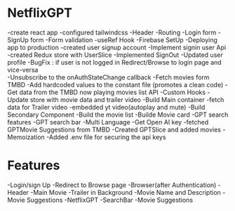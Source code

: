 # NetflixGPT 
-create react app
-configured tailwindcss
-Header 
-Routing
-Login form
-SignUp form
-Form validation
-useRef Hook
-Firebase SetUp
-Deploying app to production 
-created user signup account 
-Implement signin user Api
-created Redux store with UserSlice
-Implemented SignOut 
-Updated user profile 
-BugFix : if user is not logged in Redirect/Browse to login page and vice-versa  
-Unsubscribe to the onAuthStateChange callback
-Fetch movies form TMBD
-Add hardcoded values to the constant file (promotes a clean code)
-Get data from the TMBD now playing movies list API
-Custom Hooks
-Update store with movie data and trailer video
-Build Main container 
-fetch data for Trailer video 
-embedded yt video(autoplay and mute)
-Build Secondary Component 
-Build the movie list 
-Builde Movie card 
-GPT search features
-GPT search bar
-Multi Language 
-Get Open AI key
-fetched GPTMovie Suggestions from TMBD
-Created GPTSlice and added movies
-Memoization
-Added .env file for securing the api keys 




# Features
-Login/sign Up 
-Redirect to Browse page 
-Browser(after Authentication)
    -Header
    -Main Movie 
    -Trailer in Background
    -Movie Name and Description 
    -Movie Suggestions
-NetflixGPT 
  -SearchBar
  -Movie Suggestions